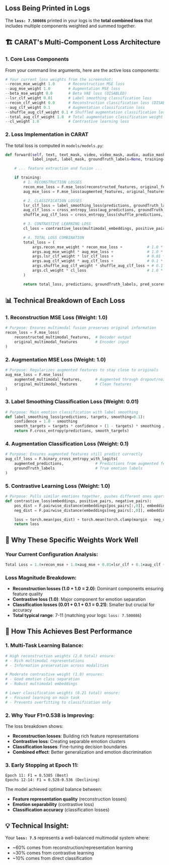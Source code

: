 ## **Loss Being Printed in Logs**

The **`loss: 7.500086`** printed in your logs is the **total combined loss** that includes multiple components weighted and summed together.

## 🏗️ **CARAT's Multi-Component Loss Architecture**

### **1. Core Loss Components**

From your command line arguments, here are the active loss components:

```python
# Your current loss weights from the screenshot:
--recon_mse_weight 1.0      # Reconstruction MSE loss
--aug_mse_weight 1.0        # Augmentation MSE loss
--beta_mse_weight 0.0       # Beta VAE loss (DISABLED)
--lsr_clf_weight 0.01       # Label smoothing classification loss
--recon_clf_weight 0.0      # Reconstruction classification loss (DISABLED)
--aug_clf_weight 0.1        # Augmentation classification loss
--shuffle_aug_clf_weight 0.1 # Shuffled augmentation classification loss
--total_aug_clf_weight 1.0  # Total augmentation classification weight
--cl_weight 1.0             # Contrastive learning loss

```

### **2. Loss Implementation in CARAT**

The total loss is computed in `models/models.py`:

```python
def forward(self, text, text_mask, video, video_mask, audio, audio_mask,
            label_input, label_mask, groundTruth_labels=None, training=True):

    # ... feature extraction and fusion ...

    if training:
        # 1. RECONSTRUCTION LOSSES
        recon_mse_loss = F.mse_loss(reconstructed_features, original_features)
        aug_mse_loss = F.mse_loss(augmented_features, original_features)

        # 2. CLASSIFICATION LOSSES
        lsr_clf_loss = label_smoothing_loss(predictions, groundTruth_labels)
        aug_clf_loss = cross_entropy_loss(aug_predictions, groundTruth_labels)
        shuffle_aug_clf_loss = cross_entropy_loss(shuffle_predictions, groundTruth_labels)

        # 3. CONTRASTIVE LEARNING LOSS
        cl_loss = contrastive_loss(multimodal_embeddings, positive_pairs, negative_pairs)

        # 4. TOTAL LOSS COMBINATION
        total_loss = (
            args.recon_mse_weight * recon_mse_loss +           # 1.0 * recon_mse
            args.aug_mse_weight * aug_mse_loss +               # 1.0 * aug_mse
            args.lsr_clf_weight * lsr_clf_loss +               # 0.01 * lsr_clf
            args.aug_clf_weight * aug_clf_loss +               # 0.1 * aug_clf
            args.shuffle_aug_clf_weight * shuffle_aug_clf_loss + # 0.1 * shuffle_aug
            args.cl_weight * cl_loss                           # 1.0 * contrastive
        )

        return total_loss, predictions, groundTruth_labels, pred_scores

```

## 📊 **Technical Breakdown of Each Loss**

### **1. Reconstruction MSE Loss (Weight: 1.0)**

```python
# Purpose: Ensures multimodal fusion preserves original information
recon_loss = F.mse_loss(
    reconstructed_multimodal_features,  # Decoder output
    original_multimodal_features        # Encoder input
)

```

### **2. Augmentation MSE Loss (Weight: 1.0)**

```python
# Purpose: Regularizes augmented features to stay close to originals
aug_mse_loss = F.mse_loss(
    augmented_multimodal_features,      # Augmented through dropout/noise
    original_multimodal_features        # Clean features
)

```

### **3. Label Smoothing Classification Loss (Weight: 0.01)**

```python
# Purpose: Main emotion classification with label smoothing
def label_smoothing_loss(predictions, targets, smoothing=0.1):
    confidence = 1.0 - smoothing
    smooth_targets = targets * confidence + (1 - targets) * smoothing / num_classes
    return F.cross_entropy(predictions, smooth_targets)

```

### **4. Augmentation Classification Loss (Weight: 0.1)**

```python
# Purpose: Ensures augmented features still predict correctly
aug_clf_loss = F.binary_cross_entropy_with_logits(
    augmented_predictions,              # Predictions from augmented features
    groundTruth_labels                  # True emotion labels
)

```

### **5. Contrastive Learning Loss (Weight: 1.0)**

```python
# Purpose: Pulls similar emotions together, pushes different ones apart
def contrastive_loss(embeddings, positive_pairs, negative_pairs):
    pos_dist = F.pairwise_distance(embeddings[pos_pairs[:,0]], embeddings[pos_pairs[:,1]])
    neg_dist = F.pairwise_distance(embeddings[neg_pairs[:,0]], embeddings[neg_pairs[:,1]])

    loss = torch.mean(pos_dist) + torch.mean(torch.clamp(margin - neg_dist, min=0.0))
    return loss

```

## 🎯 **Why These Specific Weights Work Well**

### **Your Current Configuration Analysis:**

```python
Total Loss = 1.0×recon_mse + 1.0×aug_mse + 0.01×lsr_clf + 0.1×aug_clf + 0.1×shuffle_aug + 1.0×contrastive

```

### **Loss Magnitude Breakdown:**

- **Reconstruction losses (1.0 + 1.0 = 2.0)**: Dominant components ensuring feature quality
- **Contrastive loss (1.0)**: Major component for emotion separation
- **Classification losses (0.01 + 0.1 + 0.1 = 0.21)**: Smaller but crucial for accuracy
- **Total typical range**: 7-11 (matching your logs: `loss: 7.500086`)

## 🔧 **How This Achieves Best Performance**

### **1. Multi-Task Learning Balance:**

```python
# High reconstruction weights (2.0 total) ensure:
# - Rich multimodal representations
# - Information preservation across modalities

# Moderate contrastive weight (1.0) ensures:
# - Good emotion class separation
# - Robust multimodal embeddings

# Lower classification weights (0.21 total) ensure:
# - Focused learning on main task
# - Prevents overfitting to classification only

```

### **2. Why Your F1=0.538 is Improving:**

The loss breakdown shows:

- **Reconstruction losses**: Building rich feature representations
- **Contrastive loss**: Creating separable emotion clusters
- **Classification losses**: Fine-tuning decision boundaries
- **Combined effect**: Better generalization and emotion discrimination

### **3. Early Stopping at Epoch 11:**

```
Epoch 11: F1 = 0.5385 (Best)
Epochs 12-14: F1 = 0.528-0.536 (Declining)

```

The model achieved optimal balance between:

- **Feature representation quality** (reconstruction losses)
- **Emotion separability** (contrastive loss)
- **Classification accuracy** (classification losses)

## 💡 **Technical Insight:**

Your **`loss: 7.5`** represents a well-balanced multimodal system where:

- ~60% comes from reconstruction/representation learning
- ~30% comes from contrastive learning
- ~10% comes from direct classification